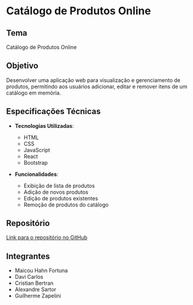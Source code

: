 # Catálogo de Produtos Online

## Tema
Catálogo de Produtos Online

## Objetivo
Desenvolver uma aplicação web para visualização e gerenciamento de produtos, permitindo aos usuários adicionar, editar e remover itens de um catálogo em memória.

## Especificações Técnicas
- **Tecnologias Utilizadas**:
  - HTML
  - CSS
  - JavaScript
  - React
  - Bootstrap

- **Funcionalidades**:
  - Exibição de lista de produtos
  - Adição de novos produtos
  - Edição de produtos existentes
  - Remoção de produtos do catálogo

## Repositório
[Link para o repositório no GitHub](https://github.com/MaicouHahn/ABP-Front-End)

## Integrantes
- Maicou Hahn Fortuna
- Davi Carlos
- Cristian Bertran
- Alexandre Sartor
- Guilherme Zapelini
